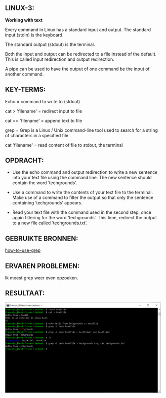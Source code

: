 ## LINUX-3:

**Working with text**

Every command in Linux has a standard input and output.
The standard input (stdin) is the keyboard.

The standard output (stdout) is the terminal.

Both the input and output can be redirected to a file instead of the default. This is called input redirection and output redirection.

A pipe can be used to have the output of one command be the input of another command.


## KEY-TERMS:

Echo = command to write to (stdout)

cat > 'filename' = redirect input to file

cat >> 'filename' = append text to file

grep = Grep is a Linux / Unix command-line tool used to search for a string of characters in a specified file.

cat 'filename' = read content of file to stdout, the terminal


## OPDRACHT:

* Use the echo command and output redirection to write a new sentence into your text
file using the command line. The new sentence should contain the word ‘techgrounds’.

* Use a command to write the contents of your text file to the terminal. Make use of a
command to filter the output so that only the sentence containing ‘techgrounds’ appears.

* Read your text file with the command used in the second step, once again filtering   for the word   ‘techgrounds’. This time, redirect the output to a new file called ‘techgrounds.txt’.


## GEBRUIKTE BRONNEN:

[how-to-use-grep](https://phoenixnap.com/kb/grep-command-linux-unix-examples)


## ERVAREN PROBLEMEN:

Ik moest grep weer even opzoeken.

## RESULTAAT:

![PrntSc](../00_includes/SCREENSHOTS/Linux/2023-06-06_11.png)

